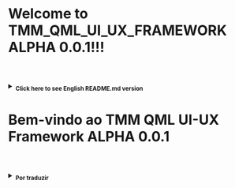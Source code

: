 # Welcome to **TMM_QML_UI_UX_FRAMEWORK ALPHA 0.0.1**!!! <br/><br/>

<details><summary><sub><b>Click here to see English README.md version</b></sub></summary>

Table of Contents (ToC)
=======================

* [Introduction](#introduction)
* [Main Motivation Behind Implementation](#main-motivation-behind-implementation)
* [Contents](#contents)
* [Additional Includes and Licensing](#additional-includes-and-licensing)
* [Notes](#notes)

---

## Introduction 

<sub>**TMM_QML_UI_UX_FRAMEWORK ALPHA 0.0.1** aims at **rapid UI prototyping**; its targetted for ***musicians, artists, and people working with opensource tools*** for ***sound, graphics, etc.*** ; aswell, people doing general-purpose UI/UX related work ; </sub>

<sub>It is ***free, open source software, and platfform independent software*** *licensed under* **AGPL**. The current vesion is **pre-alpha 0.0.1**. It will more and more about combining **several languages** *and* **environments**. We just ask you to send us all the modifications you make to the repository, so that we can check them, and eventually include them here . </sub>

<sub>The framework is written by **Tiago Morais Morgado**, independent music professional (laptoper and violist active in electroacoustic free improvisation, contemporary music, and new media arts), and curator of **Nachtstück Records** label.</sub>

---

## Main Motivation behind implementation 

<sub>**The main motivation for writting this framework lies within:**</sub>

- <sub>*Providing an easy to use solution for* **prototyping user interfaces in QML**, *pretty fastly and efficiently*</sub>

<sub>**This can be applied to:**</sub>

- <sub>**A)** **prototyping UIs** *for* **enhancing digital media arts related apps** *(similarly to,* **Lemur** *or other related apps, though it's opensource and you can integrate it into your builds* .</sub>
- <sub>**B)** *contributing to the development of a* **composer toolbox** *sort of application, for composing* **interactive music**</sub>
- <sub>**C)** *enhancing the UI of environments such as* **SuperCollider**, **Csound**, and **PureData**, *not only by* **routing MIDI** *and* **Opensoundcontrol data inbetween apps**, *but also having a library that can* **extend the features of these platfforms**.</sub>

---

## Contents 

<sub>**This project currently includes items such as:**</sub>

- <sub>A) **SVG** *and* **PNG** *based icons featuring different kinds of images* ;</sub>
- <sub>B) **Faders** *and* **Multisliders**, *which you can costumize and use with different colors and layouts* ; </sub>
- <sub>C) **Toggles**, *with different layouts, which you can use to send boolean data* ; </sub>
- <sub>D) **Combos**, *which combine some of the previous elements and others*</sub> 
- <sub>E) **Stochastic allocators**, *which  load combinations of different kinds of some of the previously listed devices randomly*</sub> 
- <sub>F) *Another knd of* **UI/UX elements**, *such as Bootstrap elements, Material Design related stuff, among other things*;</sub>

---

## Additional includes and licensing 

<sub>Current version also includes **QmlBootstrap Framework**, and I would like to honestly thank its authors. Furthermore, it includes **RtMidi Library**. This was all made with love, and **licensed** under **AGPL**. We just ask you to send us all the modifications you make to the repository, so that we can check them, and eventually include them here .</sub>

**Cheers**
**Tiago Morais Morgado** 

---

<img src="https://avatars0.githubusercontent.com/u/7303598?v=3&s=460" height="100" width="100"><a href="https://www.qt.io"> <img src="https://lh3.googleusercontent.com/-m0H-wPtVGFU/AAAAAAAAAAI/AAAAAAAAAAA/-RgbUQZx4Ck/s128-c-k/photo.jpg" height="100" width="100"><a href="https://www.qt.io">
</a> <img src="http://www.zoomdigital.com.br/img/2011/02/qtcreator.png" height="100" width="100"><a href="https://www.qt.io"></a> </img><img src="http://zfoneproject.com/images/logos/agplv3-584x235.png" height="100" width="100"><img><br/><br/><br/><br/>

---

## Notes 

<sub>work in progress version. updated at 26-10-2016 . 
A special thanks to **Nuno Santos**, for being my **QML Guru** during my time at **Imaginando**</sub>

</details>

# Bem-vindo ao TMM QML UI-UX Framework ALPHA 0.0.1 <br/><br/>

<details><summary><sub><b>Por traduzir</b></sub></summary>

Table of Contents (ToC)
=======================

* [Introduction](#introduction)
* [Main Motivation Behind Implementation](#main-motivation-behind-implementation)
* [Contents](#contents)
* [Additional Includes and Licensing](#additional-includes-and-licensing)
* [Notes](#notes)

---

## Introduction 

<sub>**TMM_QML_UI_UX_FRAMEWORK ALPHA 0.0.1** aims at **rapid UI prototyping**; its targetted for ***musicians, artists, and people working with opensource tools*** for ***sound, graphics, etc.*** ; aswell, people doing general-purpose UI/UX related work ; </sub>

<sub>It is ***free, open source software, and platfform independent software*** *licensed under* **AGPL**. The current vesion is **pre-alpha 0.0.1**. It will more and more about combining **several languages** *and* **environments**. We just ask you to send us all the modifications you make to the repository, so that we can check them, and eventually include them here . </sub>

<sub>The framework is written by **Tiago Morais Morgado**, independent music professional (laptoper and violist active in electroacoustic free improvisation, contemporary music, and new media arts), and curator of **Nachtstück Records** label.</sub>

---

## Main Motivation behind implementation 

<sub>**The main motivation for writting this framework lies within:**</sub>

- <sub>*Providing an easy to use solution for* **prototyping user interfaces in QML**, *pretty fastly and efficiently*</sub>

<sub>**This can be applied to:**</sub>

- <sub>**A)** **prototyping UIs** *for* **enhancing digital media arts related apps** *(similarly to,* **Lemur** *or other related apps, though it's opensource and you can integrate it into your builds* .</sub>
- <sub>**B)** *contributing to the development of a* **composer toolbox** *sort of application, for composing* **interactive music**</sub>
- <sub>**C)** *enhancing the UI of environments such as* **SuperCollider**, **Csound**, and **PureData**, *not only by* **routing MIDI** *and* **Opensoundcontrol data inbetween apps**, *but also having a library that can* **extend the features of these platfforms**.</sub>

---

## Contents 

<sub>**This project currently includes items such as:**</sub>

- <sub>A) **SVG** *and* **PNG** *based icons featuring different kinds of images* ;</sub>
- <sub>B) **Faders** *and* **Multisliders**, *which you can costumize and use with different colors and layouts* ; </sub>
- <sub>C) **Toggles**, *with different layouts, which you can use to send boolean data* ; </sub>
- <sub>D) **Combos**, *which combine some of the previous elements and others*</sub> 
- <sub>E) **Stochastic allocators**, *which  load combinations of different kinds of some of the previously listed devices randomly*</sub> 
- <sub>F) *Another knd of* **UI/UX elements**, *such as Bootstrap elements, Material Design related stuff, among other things*;</sub>

---

## Additional includes and licensing 

<sub>Current version also includes **QmlBootstrap Framework**, and I would like to honestly thank its authors. Furthermore, it includes **RtMidi Library**. This was all made with love, and **licensed** under **AGPL**. We just ask you to send us all the modifications you make to the repository, so that we can check them, and eventually include them here .</sub>

**Cheers**
**Tiago Morais Morgado** 

---

<img src="https://avatars0.githubusercontent.com/u/7303598?v=3&s=460" height="100" width="100"><a href="https://www.qt.io"> <img src="https://lh3.googleusercontent.com/-m0H-wPtVGFU/AAAAAAAAAAI/AAAAAAAAAAA/-RgbUQZx4Ck/s128-c-k/photo.jpg" height="100" width="100"><a href="https://www.qt.io">
</a> <img src="http://www.zoomdigital.com.br/img/2011/02/qtcreator.png" height="100" width="100"><a href="https://www.qt.io"></a> </img><img src="http://zfoneproject.com/images/logos/agplv3-584x235.png" height="100" width="100"><img><br/><br/><br/><br/>

---

## Notes 

<sub>work in progress version. updated at 26-10-2016 . 
A special thanks to **Nuno Santos**, for being my **QML Guru** during my time at **Imaginando**</sub>

</details>
